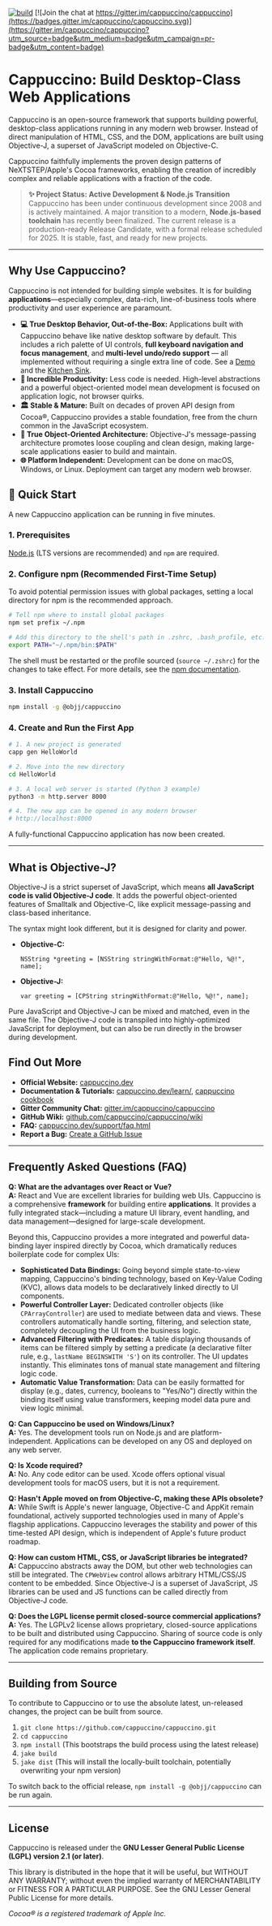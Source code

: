 [![build](https://github.com/cappuccino/cappuccino/actions/workflows/BuildAndTest.yml/badge.svg)](https://github.com/cappuccino/cappuccino/actions/workflows/BuildAndTest.yml)
[![Join the chat at https://gitter.im/cappuccino/cappuccino](https://badges.gitter.im/cappuccino/cappuccino.svg)](https://gitter.im/cappuccino/cappuccino?utm_source=badge&utm_medium=badge&utm_campaign=pr-badge&utm_content=badge)

# Cappuccino: Build Desktop-Class Web Applications

Cappuccino is an open-source framework that supports building powerful, desktop-class applications running in any modern web browser. Instead of direct manipulation of HTML, CSS, and the DOM, applications are built using Objective-J, a superset of JavaScript modeled on Objective-C.

Cappuccino faithfully implements the proven design patterns of NeXTSTEP/Apple's Cocoa frameworks, enabling the creation of incredibly complex and reliable applications with a fraction of the code.

> **✨ Project Status: Active Development & Node.js Transition**
> Cappuccino has been under continuous development since 2008 and is actively maintained. A major transition to a modern, **Node.js-based toolchain** has recently been finalized. The current release is a production-ready Release Candidate, with a formal release scheduled for 2025. It is stable, fast, and ready for new projects.

---

## Why Use Cappuccino?

Cappuccino is not intended for building simple websites. It is for building **applications**—especially complex, data-rich, line-of-business tools where productivity and user experience are paramount.

*   **💻 True Desktop Behavior, Out-of-the-Box:** Applications built with Cappuccino behave like native desktop software by default. This includes a rich palette of UI controls, **full keyboard navigation and focus management**, and **multi-level undo/redo support** — all implemented without requiring a single extra line of code. See a [Demo](https://ansb.uniklinik-freiburg.de/UIBuilder/index.html) and the [Kitchen Sink](https://cappuccino-testbook.5apps.com/#ThemeKitchenSink).
*   **🚀 Incredible Productivity:** Less code is needed. High-level abstractions and a powerful object-oriented model mean development is focused on application logic, not browser quirks.
*   **🏛️ Stable & Mature:** Built on decades of proven API design from Cocoa®, Cappuccino provides a stable foundation, free from the churn common in the JavaScript ecosystem.
*   **🧱 True Object-Oriented Architecture:** Objective-J's message-passing architecture promotes loose coupling and clean design, making large-scale applications easier to build and maintain.
*   **🌐 Platform Independent:** Development can be done on macOS, Windows, or Linux. Deployment can target any modern web browser.

## 🚀 Quick Start

A new Cappuccino application can be running in five minutes.

### 1. Prerequisites
[Node.js](https://nodejs.org/en/download/) (LTS versions are recommended) and `npm` are required.

### 2. Configure npm (Recommended First-Time Setup)
To avoid potential permission issues with global packages, setting a local directory for npm is the recommended approach.

```bash
# Tell npm where to install global packages
npm set prefix ~/.npm

# Add this directory to the shell's path in .zshrc, .bash_profile, etc.
export PATH="~/.npm/bin:$PATH"
```
The shell must be restarted or the profile sourced (`source ~/.zshrc`) for the changes to take effect. For more details, see the [npm documentation](https://docs.npmjs.com/resolving-eacces-permissions-errors-when-installing-packages-globally).

### 3. Install Cappuccino
```bash
npm install -g @objj/cappuccino
```

### 4. Create and Run the First App
```bash
# 1. A new project is generated
capp gen HelloWorld

# 2. Move into the new directory
cd HelloWorld

# 3. A local web server is started (Python 3 example)
python3 -m http.server 8000

# 4. The new app can be opened in any modern browser
# http://localhost:8000
```
A fully-functional Cappuccino application has now been created.

---

## What is Objective-J?

Objective-J is a strict superset of JavaScript, which means **all JavaScript code is valid Objective-J code**. It adds the powerful object-oriented features of Smalltalk and Objective-C, like explicit message-passing and class-based inheritance.

The syntax might look different, but it is designed for clarity and power.

*   **Objective-C:**
    ```objc
    NSString *greeting = [NSString stringWithFormat:@"Hello, %@!", name];
    ```
*   **Objective-J:**
    ```objj
    var greeting = [CPString stringWithFormat:@"Hello, %@!", name];
    ```

Pure JavaScript and Objective-J can be mixed and matched, even in the same file. The Objective-J code is transpiled into highly-optimized JavaScript for deployment, but can also be run directly in the browser during development.

## Find Out More

*   **Official Website:** [cappuccino.dev](http://cappuccino.dev)
*   **Documentation & Tutorials:** [cappuccino.dev/learn/](http://cappuccino.dev/learn/),  [cappuccino cookbook](https://cappuccino-cookbook.5apps.com)
*   **Gitter Community Chat:** [gitter.im/cappuccino/cappuccino](https://gitter.im/cappuccino/cappuccino)
*   **GitHub Wiki:** [github.com/cappuccino/cappuccino/wiki](https://github.com/cappuccino/cappuccino/wiki)
*   **FAQ:** [cappuccino.dev/support/faq.html](http://cappuccino.dev/support/faq.html)
*   **Report a Bug:** [Create a GitHub Issue](http://github.com/cappuccino/cappuccino/issues)

---

## Frequently Asked Questions (FAQ)

**Q: What are the advantages over React or Vue?**  
**A:** React and Vue are excellent libraries for building web UIs. Cappuccino is a comprehensive **framework** for building entire **applications**. It provides a fully integrated stack—including a mature UI library, event handling, and data management—designed for large-scale development.

Beyond this, Cappuccino provides a more integrated and powerful data-binding layer inspired directly by Cocoa, which dramatically reduces boilerplate code for complex UIs:

*   **Sophisticated Data Bindings:** Going beyond simple state-to-view mapping, Cappuccino's binding technology, based on Key-Value Coding (KVC), allows data models to be declaratively linked directly to UI components.
*   **Powerful Controller Layer:** Dedicated controller objects (like `CPArrayController`) are used to mediate between data and views. These controllers automatically handle sorting, filtering, and selection state, completely decoupling the UI from the business logic.
*   **Advanced Filtering with Predicates:** A table displaying thousands of items can be filtered simply by setting a predicate (a declarative filter rule, e.g., `lastName BEGINSWITH 'S'`) on its controller. The UI updates instantly. This eliminates tons of manual state management and filtering logic code.
*   **Automatic Value Transformation:** Data can be easily formatted for display (e.g., dates, currency, booleans to "Yes/No") directly within the binding itself using value transformers, keeping model data pure and view logic minimal.

**Q: Can Cappuccino be used on Windows/Linux?**  
**A:** Yes. The development tools run on Node.js and are platform-independent. Applications can be developed on any OS and deployed on any web server.

**Q: Is Xcode required?**  
**A:** No. Any code editor can be used. Xcode offers optional visual development tools for macOS users, but it is not a requirement.

**Q: Hasn't Apple moved on from Objective-C, making these APIs obsolete?**  
**A:** While Swift is Apple's newer language, Objective-C and AppKit remain foundational, actively supported technologies used in many of Apple's flagship applications. Cappuccino leverages the stability and power of this time-tested API design, which is independent of Apple's future product roadmap.

**Q: How can custom HTML, CSS, or JavaScript libraries be integrated?**  
**A:** Cappuccino abstracts away the DOM, but other web technologies can still be integrated. The `CPWebView` control allows arbitrary HTML/CSS/JS content to be embedded. Since Objective-J is a superset of JavaScript, JS libraries can be used and JS functions can be called directly from Objective-J code.

**Q: Does the LGPL license permit closed-source commercial applications?**  
**A:** Yes. The LGPLv2 license allows proprietary, closed-source applications to be built and distributed using Cappuccino. Sharing of source code is only required for any modifications made **to the Cappuccino framework itself**. The application code remains proprietary.

---

## Building from Source

To contribute to Cappuccino or to use the absolute latest, un-released changes, the project can be built from source.

1.  `git clone https://github.com/cappuccino/cappuccino.git`
2.  `cd cappuccino`
3.  `npm install` (This bootstraps the build process using the latest release)
4.  `jake build`
5.  `jake dist` (This will install the locally-built toolchain, potentially overwriting your npm version)

To switch back to the official release, `npm install -g @objj/cappuccino` can be run again.

---

## License

Cappuccino is released under the **GNU Lesser General Public License (LGPL) version 2.1 (or later)**.

This library is distributed in the hope that it will be useful, but WITHOUT ANY WARRANTY; without even the implied warranty of MERCHANTABILITY or FITNESS FOR A PARTICULAR PURPOSE. See the GNU Lesser General Public License for more details.

*Cocoa® is a registered trademark of Apple Inc.*
